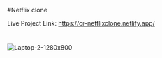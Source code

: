 #Netflix clone 

Live Project Link: https://cr-netflixclone.netlify.app/
#
![Laptop-2-1280x800](https://user-images.githubusercontent.com/118264222/219931899-8f9f82f6-c6f3-459a-934d-b55140d8c507.png)
